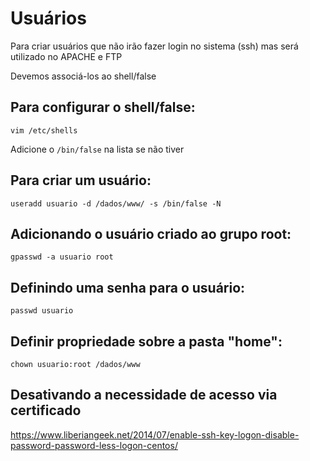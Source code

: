 # Usuários



Para criar usuários que não irão fazer login no sistema (ssh) mas será utilizado no APACHE e FTP

Devemos associá-los ao shell/false

## Para configurar o shell/false:

    vim /etc/shells

Adicione o `/bin/false` na lista se não tiver

## Para criar um usuário:

    useradd usuario -d /dados/www/ -s /bin/false -N

## Adicionando o usuário criado ao grupo root:

    gpasswd -a usuario root

## Definindo uma senha para o usuário:

    passwd usuario

## Definir propriedade sobre a pasta "home":

    chown usuario:root /dados/www

## Desativando a necessidade de acesso via certificado

https://www.liberiangeek.net/2014/07/enable-ssh-key-logon-disable-password-password-less-logon-centos/
